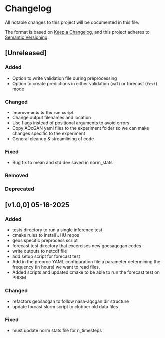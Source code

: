 # Changelog

All notable changes to this project will be documented in this file.

The format is based on [Keep a Changelog](https://keepachangelog.com/en/1.0.0/),
and this project adheres to [Semantic Versioning](https://semver.org/spec/v2.0.0.html).

## [Unreleased]

### Added
- Option to write validation file during preprocessing
- Option to create predictions in either validation (`val`) or forecast (`fcst`) mode

### Changed
- Improvments to the run script
- Change output filenames and location
- Use flags instead of positional arguments to avoid errors
- Copy AQcGAN yaml files to the experiment folder so we can make changes specific to the experiment
- General cleanup & streamlining of code

### Fixed
- Bug fix to mean and std dev saved in norm_stats

### Removed

### Deprecated

## [v1.0,0] 05-16-2025

### Added
- tests directory to run a single inference test
- cmake rules to install JHU repos
- geos specific preprocess script
- forecast test directory that excercises new goesaqcgan codes
- write outputs to netcdf file
- add setup script for forecast test
- Add in the preproc YAML configuration file a parameter determining the frequency (in hours) we want to read files.
- Added scripts and updated cmake to be able to run the forecast test on PRISM
### Changed
- refactors geosacgan to follow nasa-aqcgan dir structure
- update forcast slurm script to clobber old data files
### Fixed
- must update norm stats file for n_timesteps

